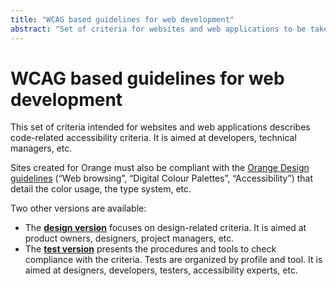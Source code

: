 ```yaml
---
title: "WCAG based guidelines for web development"
abstract: "Set of criteria for websites and web applications to be taken in account during the development phase"
---
```


# WCAG based guidelines for web development
This set of criteria intended for websites and web applications describes code-related accessibility criteria. It is aimed at developers, technical managers, etc.

Sites created for Orange must also be compliant with the [Orange Design guidelines](https://design.orange.com/guidelines/) (“Web browsing”, “Digital Colour Palettes”, “Accessibility”) that detail the color usage, the type system, etc.

Two other versions are available:
- The **[design version](/en/web/design/)** focuses on design-related criteria. It is aimed at product owners, designers, project managers, etc.
- The **[test version](/en/web/test/)** presents the procedures and tools to check compliance with the criteria. Tests are organized by profile and tool. It is aimed at designers, developers, testers, accessibility experts, etc.

